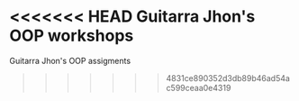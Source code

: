 <<<<<<< HEAD
Guitarra Jhon's OOP workshops
=======
Guitarra Jhon's OOP assigments
>>>>>>> 4831ce890352d3db89b46ad54ac599ceaa0e4319
